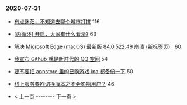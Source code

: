 ### 2020-07-31 
- [有点迷茫，不知道去哪个城市打拼](https://www.v2ex.com/t/694538) 116
- [[内循环] 开启，大家有什么看法?](https://www.v2ex.com/t/694674) 63
- [解决 Microsoft Edge (macOS) 最新版 84.0.522.49 崩溃 (新标签页）](https://www.v2ex.com/t/694491) 60
- [我宣布 Github 就是新时代的 QQ 空间](https://www.v2ex.com/t/694579) 54
- [要不要把 appstore 里的已购游戏 ipa 都备份一下](https://www.v2ex.com/t/694526) 50
- [线上服务要咋切换版本才不会影响用户？](https://www.v2ex.com/t/694561) 46 

- [ < 上一页 ](https://github.com/able8/v2ex-hot-record/blob/master/2020-07-30.md) -------- [ 下一页 > ](https://github.com/able8/v2ex-hot-record/blob/master/2020-08-01.md)